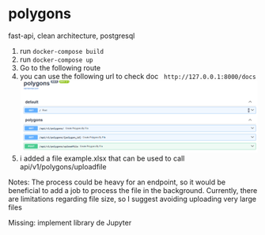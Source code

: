 # polygons
fast-api, clean architecture, postgresql

1. run ``` docker-compose build  ```
2. run ``` docker-compose up ```
3. Go to the following route
3. you can use the following url to check doc ``` http://127.0.0.1:8000/docs```
![img.png](img.png)
4. i added a file example.xlsx that can be used to call api/v1/polygons/uploadfile

Notes: 
The process could be heavy for an endpoint, so it would be beneficial to add a job to process the file in the background.
Currently, there are limitations regarding file size, so I suggest avoiding uploading very large files

Missing: implement library de Jupyter